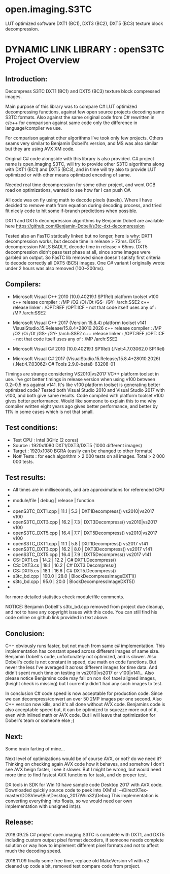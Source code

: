 # open.imaging.S3TC
LUT optimized software DXT1 (BC1), DXT3 (BC2), DXT5 (BC3) texture block decompression.

# DYNAMIC LINK LIBRARY : openS3TC Project Overview

Introduction:
-------------
  
Decompress S3TC DXT1 (BC1) and DXT5 (BC3) texture block compressed images.

Main purpose of this library was to compare C# LUT optimized decompressing 
functions, against few open source projects decoding same S3TC formats. 
Also against the same original code from C# rewritten in c/c++ for comparison
against same code only the difference in language/compiler we use.

For comparison against other algorithms I've took only few projects.
Others seams very similar to Benjamin Dobell's version, and MS was also 
similar but they are using AVX XM code. 

Original C# code alongside with this library is also provided.
C# project name is open.imaging.S3TC, will try to provide other S3TC 
algorithms along with DXT1 (BC1) and DXT5 (BC3), and in time will try also
to provide LUT optimized or with other means optimized encoding of same.

Needed real time decompression for some other project, and went OCB road on 
optimizations, wanted to see how far I can push C#.

All code was on fly using math to decode pixels (taxels). Where I have 
decided to remove math from equation during decoding process, and tried
fit nicely code to hit some if-branch predictions when possible.
  
DXT1 and DXT5 decompression algorithms by Benjamin Dobell are available here
https://github.com/Benjamin-Dobell/s3tc-dxt-decompression
  
Tested also an FasTC statically linked but no longer, here is why:
  DXT1 decompression works, but decode time in release > 72ms.
  DXT5 decompression FAILS BADLY, decode time in release > 65ms.
  DXT5 decompression didn't pass test phase at all, since some images were 
  garbled on output.
So FasTC lib removed since doesn't satisfy first criteria to decode 
correctly all DXT5 (BC5) images.
One C# variant I originally wrote under 2 hours was also removed (100~200ms).

Compilers:
----------

* Microsoft Visual C++ 2010  (10.0.40219.1 SP1Rel) platform toolset v100
    c++ release compiler : /MP /O2 /Oi /Ot /GS- /GY- /arch:SSE2
    c++ release linker   : /OPT:REF /OPT:ICF
      - not that code itself uses any of : /MP /arch:SSE2

* Microsoft Visual C++ 2017 (Version 15.8.4) platform toolset v141
    VisualStudio.15.Release/15.8.4+28010.2026
    c++ release compiler : /MP /O2 /Oi /Ot /GS- /GY- /arch:SSE2
    c++ release linker   : /OPT:REF /OPT:ICF
      - not that code itself uses any of : /MP /arch:SSE2

* Microsoft Visual C# 2010   (10.0.40219.1 SP1Rel) (.Net:4.7.03062.0 SP1Rel)
* Microsoft Visual C# 2017   (VisualStudio.15.Release/15.8.4+28010.2026) 
                             (.Net:4.7.03062) 
    C# Tools   2.9.0-beta8-63208-01

Timings are strange considering VS2010|vs2017 VC++ platform toolset in use.
I've got better timings in release version when using v100 between 0.2~0.5 ms
against v141. It's like v100 platform toolset is generating better optimized
code? Tested both Visual Studio 2010 and Visual Studio 2017 with v100, and 
both give same results. Code compiled with platform toolset v100 gives 
better performance. Would like someone to explain this to me why compiler 
written eight years ago gives better performance, and better by 11% in some
cases which is not that small. 

Test conditions: 
----------------

  * Test CPU  : Intel 3GHz (2 cores)
  * Source    : 1920x1080 DXT1/DXT3/DXT5 (1000 different images)
  * Target    : 1920x1080 BGRA (easily can be changed to other formats)
  * No# Tests : for each algorithm > 2 000 tests on all images. Total > 2 000 000 tests.
  
Test results:
-------------

  - All times are in milliseconds, and are approximations for referenced CPU
  -
  - module/file       | debug | release | function
  -
  - openS3TC_DXT1.cpp |  11.1 |     5.3 | DXT1Decompress() vs2010|vs2017 v100
  - openS3TC_DXT3.cpp |  16.2 |     7.3 | DXT3Decompress() vs2010|vs2017 v100
  - openS3TC_DXT5.cpp |  16.4 |     7.7 | DXT5Decompress() vs2010|vs2017 v100
  - openS3TC_DXT1.cpp |  11.1 |     5.8 | DXT1Decompress() vs2017 v141
  - openS3TC_DXT3.cpp |  16.2 |     8.0 | DXT3Decompress() vs2017 v141
  - openS3TC_DXT5.cpp |  16.4 |     7.9 | DXT5Decompress() vs2017 v141
  - CS::DXT1.cs       |  14.2 |    12.2 | C# DXT1.Decompress() 
  - CS::DXT3.cs       |  18.1 |    16.2 | C# DXT3.Decompress() 
  - CS::DXT5.cs       |  18.1 |    16.6 | C# DXT5.Decompress() 
  - s3tc_bd.cpp       | 100.0 |    28.0 | BlockDecompressImageDXT1()
  - s3tc_bd.cpp       |  95.0 |    20.0 | BlockDecompressImageDXT5()
  -
  for more detailed statistics check module/file comments.

  NOTICE: Benjamin Dobell's s3tc_bd.cpp removed from project due cleanup,
          and not to have any copyright issues with this code.
          You can still find his code online on github link provided
		  in text above.

Conclusion:
-----------

C++ obviously runs faster, but not much from same c# implementation.
This implementation has constant speed across different images of same size.
Benjamin Dobell's code, unfortunately not optimized, and is slower.
Also Dobell's code is not constant in speed, due math on code functions.
But never the less I've averaged it across different images for time data.
And didn’t spent much time on testing in vs2010|vs2017 or v100|v141...
Also please notice Benjamins code may fail on non 4x4 taxel aligned images,
(height check is missing) but I currently didn't had any such images to test.

In conclusion C# code speed is now acceptable for production code.
Since we can decompress/convert an over 50 2MP images per one second.
Also C++ version now kills, and it's all done without AVX code.
Benjamins code is also acceptable speed but, it can be optimized to 
squezze more out of it, even with inlined math or AVX code.
But I will leave that optimization for Dobell's team or someone else ;)

Next:
-----

Some brain farting of mine...

Next level of optimizations would be of course AVX, or not? do we need it?
Thinking on checking again AVX code how it behaves, and somehow I don't
see AVX beign faster, I see it slower. But I might be wrong, but would
need more time to find fastest AVX functions for task, and do proper test.

DX tools in SDK for Win 10 have sample code Desktop 2017 with AVX code.
Downloaded quickly source code to peek into (XM's):
~\DirectXTex-master\DDSView\Bin\Desktop_2017\Win32\Debug
This implementation is converting everything into floats, so we would
need our own implementation with unsigned int(s).

Release:
--------

2018.09.25 C# project open.imaging.S3TC is complete with DXT1, and DXT5
           including custom output pixel format decoders, if someone 
           needs complete solution or way how to implement different
           pixel formats and not to affect much the decoding speed.

2018.11.09 finally some free time, replace old MakeVersion v1 with v2
           cleaned up code a bit, removed test compare code from project.
           
